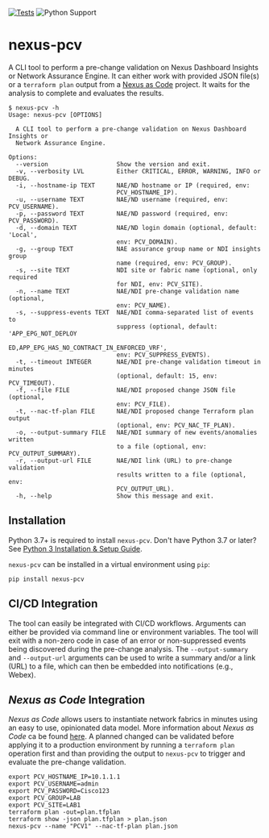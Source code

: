 [![Tests](https://github.com/netascode/nexus-pcv/actions/workflows/test.yml/badge.svg)](https://github.com/netascode/nexus-pcv/actions/workflows/test.yml)
![Python Support](https://img.shields.io/badge/python-3.7%20%7C%203.8%20%7C%203.9%20%7C%203.10-informational "Python Support: 3.7, 3.8, 3.9, 3.10")

# nexus-pcv

A CLI tool to perform a pre-change validation on Nexus Dashboard Insights or Network Assurance Engine. It can either work with provided JSON file(s) or a `terraform plan` output from a [Nexus as Code](https://cisco.com/go/nexusascode) project. It waits for the analysis to complete and evaluates the results.

```shell
$ nexus-pcv -h
Usage: nexus-pcv [OPTIONS]

  A CLI tool to perform a pre-change validation on Nexus Dashboard Insights or
  Network Assurance Engine.

Options:
  --version                   Show the version and exit.
  -v, --verbosity LVL         Either CRITICAL, ERROR, WARNING, INFO or DEBUG.
  -i, --hostname-ip TEXT      NAE/ND hostname or IP (required, env:
                              PCV_HOSTNAME_IP).
  -u, --username TEXT         NAE/ND username (required, env: PCV_USERNAME).
  -p, --password TEXT         NAE/ND password (required, env: PCV_PASSWORD).
  -d, --domain TEXT           NAE/ND login domain (optional, default: 'Local',
                              env: PCV_DOMAIN).
  -g, --group TEXT            NAE assurance group name or NDI insights group
                              name (required, env: PCV_GROUP).
  -s, --site TEXT             NDI site or fabric name (optional, only required
                              for NDI, env: PCV_SITE).
  -n, --name TEXT             NAE/NDI pre-change validation name (optional,
                              env: PCV_NAME).
  -s, --suppress-events TEXT  NAE/NDI comma-separated list of events to
                              suppress (optional, default: 'APP_EPG_NOT_DEPLOY
                              ED,APP_EPG_HAS_NO_CONTRACT_IN_ENFORCED_VRF',
                              env: PCV_SUPPRESS_EVENTS).
  -t, --timeout INTEGER       NAE/NDI pre-change validation timeout in minutes
                              (optional, default: 15, env: PCV_TIMEOUT).
  -f, --file FILE             NAE/NDI proposed change JSON file (optional,
                              env: PCV_FILE).
  -t, --nac-tf-plan FILE      NAE/NDI proposed change Terraform plan output
                              (optional, env: PCV_NAC_TF_PLAN).
  -o, --output-summary FILE   NAE/NDI summary of new events/anomalies written
                              to a file (optional, env: PCV_OUTPUT_SUMMARY).
  -r, --output-url FILE       NAE/NDI link (URL) to pre-change validation
                              results written to a file (optional, env:
                              PCV_OUTPUT_URL).
  -h, --help                  Show this message and exit.
```

## Installation

Python 3.7+ is required to install `nexus-pcv`. Don't have Python 3.7 or later? See [Python 3 Installation & Setup Guide](https://realpython.com/installing-python/).

`nexus-pcv` can be installed in a virtual environment using `pip`:

```shell
pip install nexus-pcv
```

## CI/CD Integration

The tool can easily be integrated with CI/CD workflows. Arguments can either be provided via command line or environment variables. The tool will exit with a non-zero code in case of an error or non-suppressed events being discovered during the pre-change analysis. The `--output-summary` and `--output-url` arguments can be used to write a summary and/or a link (URL) to a file, which can then be embedded into notifications (e.g., Webex).

## *Nexus as Code* Integration

*Nexus as Code* allows users to instantiate network fabrics in minutes using an easy to use, opinionated data model. More information about *Nexus as Code* ca be found [here](https://cisco.com/go/nexusascode). A planned changed can be validated before applying it to a production environment by running a `terraform plan` operation first and than providing the output to `nexus-pcv` to trigger and evaluate the pre-change validation.

```shell
export PCV_HOSTNAME_IP=10.1.1.1
export PCV_USERNAME=admin
export PCV_PASSWORD=Cisco123
export PCV_GROUP=LAB
export PCV_SITE=LAB1
terraform plan -out=plan.tfplan
terraform show -json plan.tfplan > plan.json
nexus-pcv --name "PCV1" --nac-tf-plan plan.json
```

